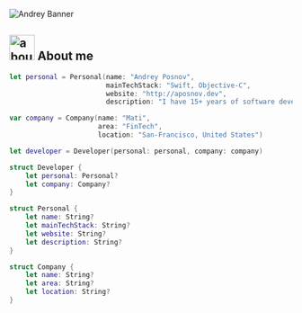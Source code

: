 ![Andrey Banner](https://raw.github.com/aposnov/aposnov/master/github.png)

## <img width="45" alt="about" src=https://raw.github.com/aposnov/aposnov/master/about.png> About me
```swift
let personal = Personal(name: "Andrey Posnov",
                        mainTechStack: "Swift, Objective-C",
                        website: "http://aposnov.dev",
                        description: "I have 15+ years of software development experience,10 of them as fullstack web developer, 7 of them as mobile developer and 4 of them as CEO in my own startup digital studio (closed in 2018). Sometimes these roles intersected. I've always been interested in different areas, but for the last 5 years I've been passionate about mobile development. ")

var company = Company(name: "Mati",
                      area: "FinTech",
                      location: "San-Francisco, United States")

let developer = Developer(personal: personal, company: company)

struct Developer {
    let personal: Personal?
    let company: Company?
}

struct Personal {
    let name: String?
    let mainTechStack: String?
    let website: String?
    let description: String?
}

struct Company {
    let name: String?
    let area: String?
    let location: String?
}
```
